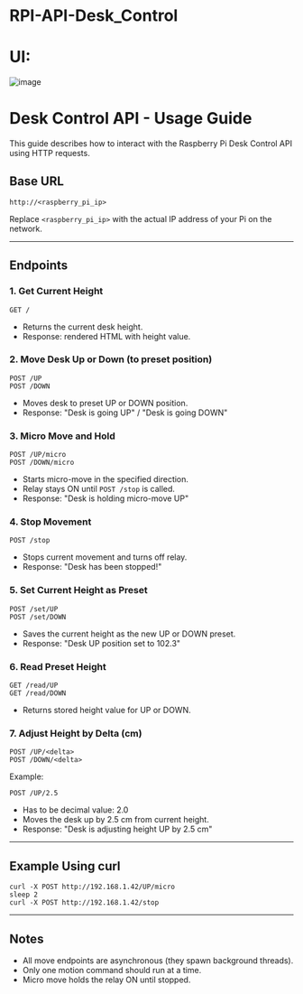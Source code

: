 # RPI-API-Desk_Control

# UI:
![image](https://github.com/user-attachments/assets/e02cd628-4ae3-4b33-aa4d-e34a26dacfbe)


# Desk Control API - Usage Guide

This guide describes how to interact with the Raspberry Pi Desk Control API using HTTP requests.

## Base URL

```
http://<raspberry_pi_ip>
```

Replace `<raspberry_pi_ip>` with the actual IP address of your Pi on the network.

---

## Endpoints

### 1. Get Current Height

```
GET /
```

* Returns the current desk height.
* Response: rendered HTML with height value.

### 2. Move Desk Up or Down (to preset position)

```
POST /UP
POST /DOWN
```

* Moves desk to preset UP or DOWN position.
* Response: "Desk is going UP" / "Desk is going DOWN"

### 3. Micro Move and Hold

```
POST /UP/micro
POST /DOWN/micro
```

* Starts micro-move in the specified direction.
* Relay stays ON until `POST /stop` is called.
* Response: "Desk is holding micro-move UP"

### 4. Stop Movement

```
POST /stop
```

* Stops current movement and turns off relay.
* Response: "Desk has been stopped!"

### 5. Set Current Height as Preset

```
POST /set/UP
POST /set/DOWN
```

* Saves the current height as the new UP or DOWN preset.
* Response: "Desk UP position set to 102.3"

### 6. Read Preset Height

```
GET /read/UP
GET /read/DOWN
```

* Returns stored height value for UP or DOWN.

### 7. Adjust Height by Delta (cm)

```
POST /UP/<delta>
POST /DOWN/<delta>
```

Example:

```
POST /UP/2.5
```

* Has to be decimal value: 2.0
* Moves the desk up by 2.5 cm from current height.
* Response: "Desk is adjusting height UP by 2.5 cm"

---

## Example Using curl

```
curl -X POST http://192.168.1.42/UP/micro
sleep 2
curl -X POST http://192.168.1.42/stop
```

---

## Notes

* All move endpoints are asynchronous (they spawn background threads).
* Only one motion command should run at a time.
* Micro move holds the relay ON until stopped.
